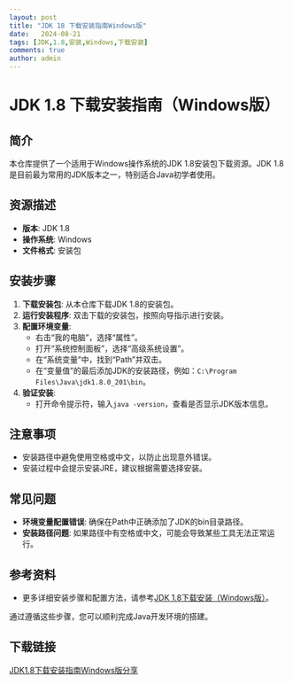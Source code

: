 ```yaml
---
layout: post
title: "JDK 18 下载安装指南Windows版"
date:   2024-08-21
tags: [JDK,1.8,安装,Windows,下载安装]
comments: true
author: admin
---
```

# JDK 1.8 下载安装指南（Windows版）

## 简介
本仓库提供了一个适用于Windows操作系统的JDK 1.8安装包下载资源。JDK 1.8是目前最为常用的JDK版本之一，特别适合Java初学者使用。

## 资源描述
- **版本**: JDK 1.8
- **操作系统**: Windows
- **文件格式**: 安装包

## 安装步骤
1. **下载安装包**: 从本仓库下载JDK 1.8的安装包。
2. **运行安装程序**: 双击下载的安装包，按照向导指示进行安装。
3. **配置环境变量**:
   - 右击“我的电脑”，选择“属性”。
   - 打开“系统控制面板”，选择“高级系统设置”。
   - 在“系统变量”中，找到“Path”并双击。
   - 在“变量值”的最后添加JDK的安装路径，例如：`C:\Program Files\Java\jdk1.8.0_201\bin`。
4. **验证安装**:
   - 打开命令提示符，输入`java -version`，查看是否显示JDK版本信息。

## 注意事项
- 安装路径中避免使用空格或中文，以防止出现意外错误。
- 安装过程中会提示安装JRE，建议根据需要选择安装。

## 常见问题
- **环境变量配置错误**: 确保在Path中正确添加了JDK的bin目录路径。
- **安装路径问题**: 如果路径中有空格或中文，可能会导致某些工具无法正常运行。

## 参考资料
- 更多详细安装步骤和配置方法，请参考[JDK 1.8下载安装（Windows版）](https://blog.csdn.net/egegerhn/article/details/126407924)。

通过遵循这些步骤，您可以顺利完成Java开发环境的搭建。

## 下载链接

[JDK1.8下载安装指南Windows版分享](https://pan.quark.cn/s/c88e405e149f)